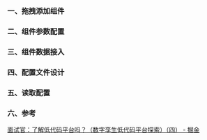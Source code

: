 ### 一、拖拽添加组件
### 二、组件参数配置
### 三、组件数据接入
### 四、配置文件设计
### 五、读取配置
### 六、参考
[面试官：了解低代码平台吗？（数字孪生低代码平台探索）（四） - 掘金](https://juejin.cn/post/7113196153625116708)
